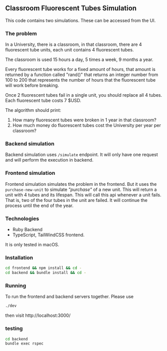 ## Classroom Fluorescent Tubes Simulation

This code contains two simulations. These can be accessed from the UI.

### The problem

In a University, there is a classroom, in that classroom, there are 4 fluorescent tube units, each unit contains 4 fluorescent tubes.

The classroom is used 15 hours a day, 5 times a week, 9 months a year.

Every fluorescent tube works for a fixed amount of hours, that amount is returned by a function called "rand()" that returns an integer number from 100 to 200 that represents the number of hours that the fluorescent tube will work before breaking.

Once 2 fluorescent tubes fail in a single unit, you should replace all 4 tubes. Each fluorescent tube costs 7 $USD.

The algorithm should print:

1. How many fluorescent tubes were broken in 1 year in that classroom?
2. How much money do fluorescent tubes cost the University per year per classroom?

### Backend simulation

Backend simulation uses `/simulate` endpoint. It will only have one request and will perform the execution in backend.

### Frontend simulation

Frontend simulation simulates the problem in the frontend. But it uses the `purchase-new-unit` to simulate _"purchase"_ of a new unit.
This will return a unit with 4 tubes and its lifespan. This will call this api whenever a unit fails. That is, two of the four tubes in the unit are failed.
It will continue the process until the end of the year.

### Technologies

- Ruby Backend
- TypeScript, TailWindCSS frontend.

It is only tested in macOS.

### Installation

```sh
cd frontend && npm install && cd -
cd backend && bundle install && cd -
```

### Running

To run the frontend and backend servers together. Please use

```sh
./dev
```

then visit http://localhost:3000/

### testing

```sh
cd backend
bundle exec rspec
```
